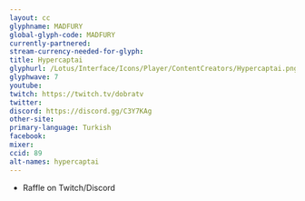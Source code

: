 ```yaml
---
layout: cc
glyphname: MADFURY
global-glyph-code: MADFURY
currently-partnered:
stream-currency-needed-for-glyph:
title: Hypercaptai
glyphurl: /Lotus/Interface/Icons/Player/ContentCreators/Hypercaptai.png
glyphwave: 7
youtube:
twitch: https://twitch.tv/dobratv
twitter:
discord: https://discord.gg/C3Y7KAg
other-site:
primary-language: Turkish
facebook:
mixer:
ccid: 89
alt-names: hypercaptai
---
```

* Raffle on Twitch/Discord
